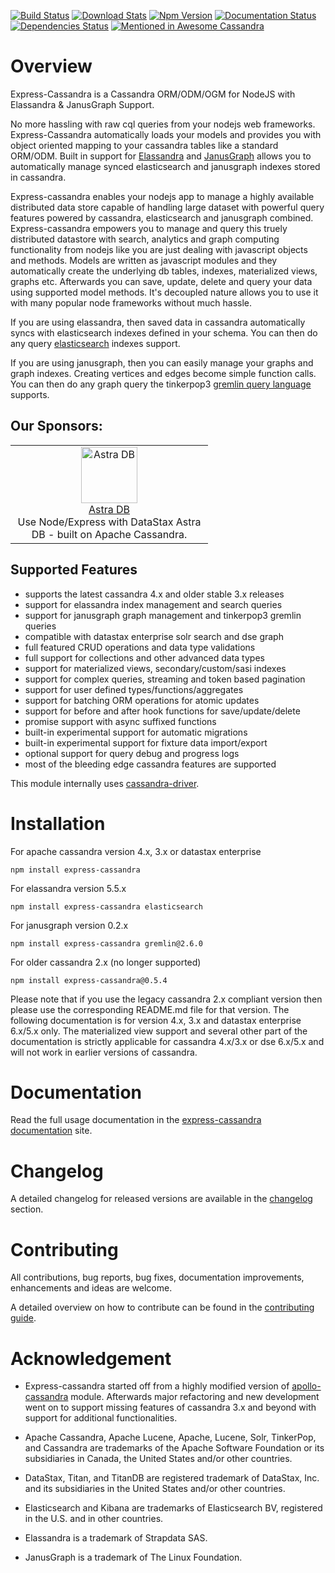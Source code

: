 [![Build Status](https://travis-ci.org/masumsoft/express-cassandra.svg)](https://travis-ci.org/masumsoft/express-cassandra)
[![Download Stats](https://img.shields.io/npm/dm/express-cassandra.svg)](https://www.npmjs.com/package/express-cassandra)
[![Npm Version](https://badge.fury.io/js/express-cassandra.svg)](https://www.npmjs.com/package/express-cassandra)
[![Documentation Status](https://readthedocs.org/projects/express-cassandra/badge/?version=latest)](http://express-cassandra.readthedocs.io/en/latest/?badge=latest)
[![Dependencies Status](https://david-dm.org/masumsoft/express-cassandra/status.svg)](https://david-dm.org/masumsoft/express-cassandra)
[![Mentioned in Awesome Cassandra](https://awesome.re/mentioned-badge.svg)](https://anant.github.io/awesome-cassandra/)

# Overview

Express-Cassandra is a Cassandra ORM/ODM/OGM for NodeJS with Elassandra & JanusGraph Support.

No more hassling with raw cql queries from your nodejs web frameworks. Express-Cassandra automatically loads your models and provides you with object oriented mapping to your cassandra tables like a standard ORM/ODM. Built in support for [Elassandra](http://www.elassandra.io/) and [JanusGraph](http://janusgraph.org/) allows you to automatically manage synced elasticsearch and janusgraph indexes stored in cassandra.

Express-cassandra enables your nodejs app to manage a highly available distributed data store capable of handling large dataset with powerful query features powered by cassandra, elasticsearch and janusgraph combined. Express-cassandra empowers you to manage and query this truely distributed datastore with search, analytics and graph computing functionality from nodejs like you are just dealing with javascript objects and methods. Models are written as javascript modules and they automatically create the underlying db tables, indexes, materialized views, graphs etc. Afterwards you can save, update, delete and query your data using supported model methods. It's decoupled nature allows you to use it with many popular node frameworks without much hassle.

If you are using elassandra, then saved data in cassandra automatically syncs with elasticsearch indexes defined in your schema. You can then do any query [elasticsearch](https://www.elastic.co/products/elasticsearch) indexes support.

If you are using janusgraph, then you can easily manage your graphs and graph indexes. Creating vertices and edges become simple function calls. You can then do any graph query the tinkerpop3 [gremlin query language](http://docs.janusgraph.org/latest/gremlin.html) supports.

## Our Sponsors: ##
<table><tr>
<td align="center" width="300" ><a href="https://astra.dev/3shh4EF"><img src="https://www.datastax.com/sites/default/files/2021-07/astra-negative-square.png" width="90" height="90" alt="Astra DB" /><br />Astra DB</a><br/>Use Node/Express with DataStax Astra DB - built on Apache Cassandra.</td>
</tr></table>

## Supported Features

* supports the latest cassandra 4.x and older stable 3.x releases
* support for elassandra index management and search queries
* support for janusgraph graph management and tinkerpop3 gremlin queries
* compatible with datastax enterprise solr search and dse graph
* full featured CRUD operations and data type validations
* full support for collections and other advanced data types
* support for materialized views, secondary/custom/sasi indexes
* support for complex queries, streaming and token based pagination
* support for user defined types/functions/aggregates
* support for batching ORM operations for atomic updates
* support for before and after hook functions for save/update/delete
* promise support with async suffixed functions
* built-in experimental support for automatic migrations
* built-in experimental support for fixture data import/export
* optional support for query debug and progress logs
* most of the bleeding edge cassandra features are supported

This module internally uses [cassandra-driver](https://github.com/datastax/nodejs-driver).

# Installation

For apache cassandra version 4.x, 3.x or datastax enterprise

    npm install express-cassandra

For elassandra version 5.5.x

    npm install express-cassandra elasticsearch

For janusgraph version 0.2.x

    npm install express-cassandra gremlin@2.6.0

For older cassandra 2.x (no longer supported)

    npm install express-cassandra@0.5.4

Please note that if you use the legacy cassandra 2.x compliant version then please use the corresponding README.md file for that version. The following documentation is for version 4.x, 3.x and datastax enterprise 6.x/5.x only. The materialized view support and several other part of the documentation is strictly applicable for cassandra 4.x/3.x or dse 6.x/5.x and will not work in earlier versions of cassandra.

# Documentation

Read the full usage documentation in the [express-cassandra documentation](http://express-cassandra.readthedocs.io) site.

# Changelog

A detailed changelog for released versions are available in the [changelog](./CHANGELOG.md) section.

# Contributing

All contributions, bug reports, bug fixes, documentation improvements, enhancements and ideas are welcome.

A detailed overview on how to contribute can be found in the [contributing guide](./CONTRIBUTING.md).

# Acknowledgement

* Express-cassandra started off from a highly modified version of [apollo-cassandra](https://github.com/3logic/apollo-cassandra) module. Afterwards major refactoring and new development went on to support missing features of cassandra 3.x and beyond with support for additional functionalities.

* Apache Cassandra, Apache Lucene, Apache, Lucene, Solr, TinkerPop, and Cassandra are trademarks of the Apache Software Foundation or its subsidiaries in Canada, the United States and/or other countries.

* DataStax, Titan, and TitanDB are registered trademark of DataStax, Inc. and its subsidiaries in the United States and/or other countries.

* Elasticsearch and Kibana are trademarks of Elasticsearch BV, registered in the U.S. and in other countries.

* Elassandra is a trademark of Strapdata SAS.

* JanusGraph is a trademark of The Linux Foundation.
